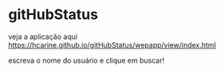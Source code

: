 # gitHubStatus
 veja a aplicação aqui https://hcarine.github.io/gitHubStatus/wepapp/view/index.html
 
 escreva o nome do usuário e clique em buscar!
 
